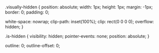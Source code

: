 .visually-hidden {
  position: absolute;
  width: 1px;
  height: 1px;
  margin: -1px;
  border: 0;
  padding: 0;
  
  white-space: nowrap;
  clip-path: inset(100%);
  clip: rect(0 0 0 0);
  overflow: hidden;
}


.is-hidden {
  visibility: hidden;
  pointer-events: none;
  position: absolute;
}

outline: 0;
outline-offset: 0;
